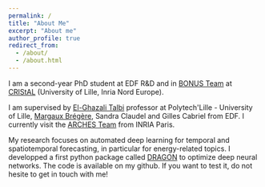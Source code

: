 ```yaml
---
permalink: /
title: "About Me"
excerpt: "About me"
author_profile: true
redirect_from: 
  - /about/
  - /about.html
---
```


I am a second-year PhD student at EDF R&D and in [BONUS Team](https://sites.google.com/view/bonus-research-group/) at [CRIStAL](https://www.cristal.univ-lille.fr/) (University of Lille, Inria Nord Europe).

I am supervised by [El-Ghazali Talbi](https://www.cristal.univ-lille.fr/~talbi/) professor at Polytech'Lille - University of Lille, [Margaux Brégère](https://margauxbregere.github.io/), Sandra Claudel and Gilles Cabriel from EDF. I currently visit the [ARCHES Team](https://project.inria.fr/arches/) from INRIA Paris.

My research focuses on automated deep learning for temporal and spatiotemporal forecasting, in particular for energy-related topics. I developped a first python package called [DRAGON](https://dragon-tutorial.readthedocs.io/en/latest/) to optimize deep neural networks. The code is available on my github. If you want to test it, do not hesite to get in touch with me!
